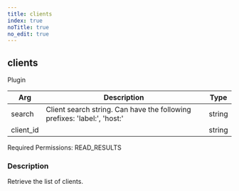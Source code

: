 ```yaml
---
title: clients
index: true
noTitle: true
no_edit: true
---
```




<div class="vql_item"></div>


## clients
<span class='vql_type label label-warning pull-right page-header'>Plugin</span>



<div class="vqlargs"></div>

Arg | Description | Type
----|-------------|-----
search|Client search string. Can have the following prefixes: 'label:', 'host:'|string
client_id||string

Required Permissions: 
<span class="linkcolour label label-success">READ_RESULTS</span>

### Description

Retrieve the list of clients.

